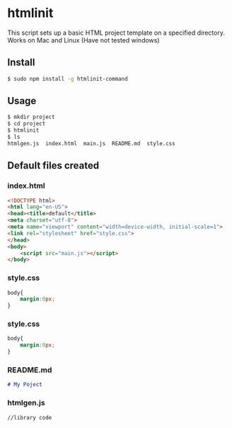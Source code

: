 # htmlinit

This script sets up a basic HTML project template on a specified directory.
Works on Mac and Linux (Have not tested windows)

## Install
```sh
$ sudo npm install -g htmlinit-command
```
## Usage
```sh
$ mkdir project
$ cd project
$ htmlinit
$ ls
htmlgen.js  index.html  main.js  README.md  style.css
```

## Default files created
### index.html
```html
<!DOCTYPE html>
<html lang="en-US">
<head><title>default</title>
<meta charset="utf-8">
<meta name="viewport" content="width=device-width, initial-scale=1">
<link rel="stylesheet" href="style.css">
</head>
<body>
    <script src="main.js"></script>
</body>
```
### style.css
```css
body{
    margin:0px;
}
```
### 
### style.css
```css
body{
    margin:0px;
}
```
### README.md
```md
# My Poject
```
### htmlgen.js
```
//library code
```
